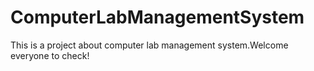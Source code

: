 # ComputerLabManagementSystem
This is a project about computer  lab management system.Welcome everyone to check!
